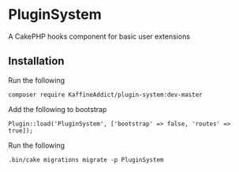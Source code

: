 # PluginSystem
A CakePHP hooks component for basic user extensions

## Installation

Run the following
```
composer require KaffineAddict/plugin-system:dev-master
```

Add the following to bootstrap
```
Plugin::load('PluginSystem', ['bootstrap' => false, 'routes' => true]);
```

Run the following
```
.bin/cake migrations migrate -p PluginSystem
```
